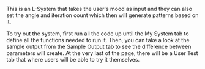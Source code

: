 This is an L-System that takes the user's mood as input and they can also set the angle and iteration count which then will generate patterns based on it.

To try out the system, first run all the code up until the My System tab to define all the functions needed to run it.
Then, you can take a look at the sample output from the Sample Output tab to see the difference between parameters will create.
At the very last of the page, there will be a User Test tab that where users will be able to try it themselves.
